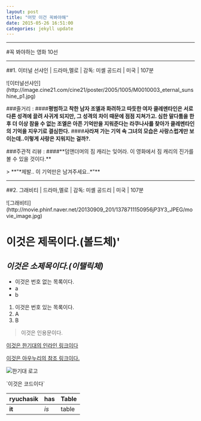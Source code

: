 ```yaml
---
layout: post
title: "어맛 이건 꼭봐야해"
date: 2015-05-26 16:51:00
categories: jekyll update
---
```

<p>
<hr>
</hr>
</p>
#꼭 봐야하는 영화 10선

<p>
<hr>
</hr>
</p>
##1. 이터널 선샤인 | 드라마,멜로 | 감독: 미셸 공드리 | 미국 | 107분
<p>

</p>
![이터널선샤인](http://image.cine21.com/cine21/poster/2005/1005/M0010003_eternal_sunshine_p1.jpg)

###줄거리 :
####**평범하고 착한 남자 조엘과 화려하고 따듯한 여자 클레멘타인은 서로 다른 성격에 끌려 사귀게 되지만, 그 성격의 차이 때문에 점점 지쳐가고. 심한 말다툼을 한 후 더 이상 참을 수 없는 조엘은 아픈 기억만을 지워준다는 라쿠나사를 찾아가 클레멘타인의 기억을 지우기로 결심한다.**
####**사라져 가는 기억 속 그녀의 모습은 사랑스럽게만 보이는데..이렇게 사랑은 지워지는 걸까?.**
<p>
</p>
###주관적 리뷰 :
####**덤앤더머의 짐 캐리는 잊어라. 이 영화에서 짐 캐리의 진가를 볼 수 있을 것이다.**
<p>
</p>
> **"*제발.. 이 기억만은 남겨주세요..*"**
<p>
<hr>
</hr>
</p>
##2. 그래비티 | 드라마,멜로 | 감독: 미셸 공드리 | 미국 | 107분
<p>

</p>
![그래비티](http://movie.phinf.naver.net/20130909_201/1378711150956jP3Y3_JPEG/movie_image.jpg)

# **이것은 제목이다.(볼드체)**'

## *이것은 소제목이다.(이탤릭체)*

- 이것은 번호 없는 목록이다.
- a
- b

1. 이것은 번호 있는 목록이다.
2. A
3. B

> 이것은 인용문이다.

[이것은 한기대의 인라인 링크이다](http://www.koreatech.ac.kr)

[이것은 아우누리의 참조 링크이다.](1)


![한기대 로고](http://www.alio.go.kr/upload/report/2015/04/09/2015040907037343/koreatech%EC%8B%AC%EB%B3%BC%EB%A7%88%ED%81%AC.gif)

\`이것은 코드이다\`

| ryuchasik | has | Table |
| --------- | --- | ----- |
| **it**        | *is*  | table |


[1]: http://portal.kut.ac.kr
